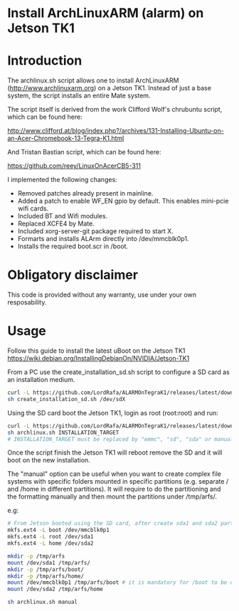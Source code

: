# Install ArchLinuxARM (alarm) on Jetson TK1

# Introduction

The archlinux.sh script allows one to install ArchLinuxARM
(http://www.archlinuxarm.org) on a Jetson TK1.
Instead of just a base system, the script installs an entire Mate system.

The script itself is derived from the work Clifford Wolf's chrubuntu
script, which can be found here:

http://www.clifford.at/blog/index.php?/archives/131-Installing-Ubuntu-on-an-Acer-Chromebook-13-Tegra-K1.html

And Tristan Bastian script, which can be found here:

https://github.com/reey/LinuxOnAcerCB5-311

I implemented the following changes: 

* Removed patches already present in mainline.
* Added a patch to enable WF_EN gpio by default. This enables mini-pcie wifi cards.
* Included BT and Wifi modules.
* Replaced XCFE4 by Mate.
* Included xorg-server-git package required to start X.
* Formarts and installs ALArm directly into /dev/mmcblk0p1.
* Installs the required boot.scr in /boot.

# Obligatory disclaimer

This code is provided without any warranty, use under your own resposability.

# Usage

Follow this guide to install the latest uBoot on the Jetson TK1
https://wiki.debian.org/InstallingDebianOn/NVIDIA/Jetson-TK1

From a PC use the create_installation_sd.sh script to configure a SD card as an installation medium.
```bash
curl -L https://github.com/LordRafa/ALARMOnTegraK1/releases/latest/download/create_installation_sd.sh -o create_installation_sd.sh
sh create_installation_sd.sh /dev/sdX
```

Using the SD card boot the Jetson TK1, login as root (root:root) and run:
```bash
curl -L https://github.com/LordRafa/ALARMOnTegraK1/releases/latest/download/archlinux.sh -o archlinux.sh
sh archlinux.sh INSTALLATION_TARGET
# INSTALLATION_TARGET must be replaced by "emmc", "sd", "sda" or manual, which correspond respectively to the internal eMMC, the SD Card, any SATA connected or a manually mounted filesystem.
```
Once the script finish the Jetson TK1 will reboot remove the SD and it will boot on the new installation.

The "manual" option can be useful when you want to create complex file systems with specific folders mounted in specific partitions (e.g. separate / and /home in different partitions). It will require to do the partitioning and the formatting manually and then mount the partitions under /tmp/arfs/.

e.g:
```bash
# From Jetson booted using the SD card, after create sda1 and sda2 partitions with fdisk or similar
mkfs.ext4 -L boot /dev/mmcblk0p1
mkfs.ext4 -L root /dev/sda1
mkfs.ext4 -L home /dev/sda2

mkdir -p /tmp/arfs
mount /dev/sda1 /tmp/arfs/
mkdir -p /tmp/arfs/boot/
mkdir -p /tmp/arfs/home/
mount /dev/mmcblk0p1 /tmp/arfs/boot # it is mandatory for /boot to be on SD or eMMC
mount /dev/sda2 /tmp/arfs/home

sh archlinux.sh manual
```
